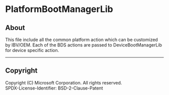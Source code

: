 # PlatformBootManagerLib

## About

This file include all the common platform action which can be customized by IBV/OEM.
Each of the BDS actions are passed to DeviceBootManagerLib for device specific action.

---

## Copyright

Copyright (C) Microsoft Corporation. All rights reserved.  
SPDX-License-Identifier: BSD-2-Clause-Patent
